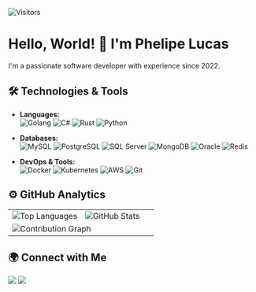 ![Visitors](https://komarev.com/ghpvc/?username=phlucasfr&color=blue)

# Hello, World! 👋 I'm Phelipe Lucas

I'm a passionate software developer with experience since 2022.

## 🛠️ Technologies & Tools

* **Languages:**  
  ![Golang](https://img.shields.io/badge/-Golang-05122A?style=flat&color=00ADD8) ![C#](https://img.shields.io/badge/-C%23-05122A?style=flat&color=239120) ![Rust](https://img.shields.io/badge/-Rust-05122A?style=flat&color=DEA584)  ![Python](https://img.shields.io/badge/-Python-05122A?style=flat&color=3776AB)
* **Databases:**  
  ![MySQL](https://img.shields.io/badge/-MySQL-05122A?style=flat&color=4479A1) ![PostgreSQL](https://img.shields.io/badge/-Postgres-05122A?style=flat&color=4169E1) ![SQL Server](https://img.shields.io/badge/-SQL%20Server-05122A?style=flat&color=CC2927) ![MongoDB](https://img.shields.io/badge/-MongoDB-05122A?style=flat&color=47A248) ![Oracle](https://img.shields.io/badge/-Oracle-05122A?style=flat&color=F80000) ![Redis](https://img.shields.io/badge/-Redis-05122A?style=flat&color=DC382D)

* **DevOps & Tools:**  
  ![Docker](https://img.shields.io/badge/-Docker-05122A?style=flat&color=2496ED) ![Kubernetes](https://img.shields.io/badge/-Kubernetes-05122A?style=flat&color=326CE5) ![AWS](https://img.shields.io/badge/-AWS-05122A?style=flat&color=FF9900) ![Git](https://img.shields.io/badge/-Git-05122A?style=flat&color=F05032)

## ⚙️ GitHub Analytics

<table>
  <tr>
    <td width="50%">
      <img src="https://github-readme-stats.vercel.app/api/top-langs/?username=phlucasfr&layout=compact&count_private=true&hide=html,css&theme=transparent" alt="Top Languages"/>
    </td>
    <td width="50%">
      <img src="https://github-readme-stats.vercel.app/api?username=phlucasfr&count_private=true&show_icons=true&theme=transparent" alt="GitHub Stats"/>
    </td>
  </tr>
  <tr>
    <td colspan="2">
      <img src="https://github-readme-activity-graph.vercel.app/graph?username=phlucasfr&theme=github-dark&hide_border=true" alt="Contribution Graph"/>
    </td>
  </tr>
</table>

## 🌍 Connect with Me

<a href="https://linkedin.com/in/phlucasfr"><img src="https://img.shields.io/badge/-LinkedIn-0077B5?style=for-the-badge&logo=Linkedin&logoColor=white"/></a>
<a href="mailto:phlucasfr@gmail.com"><img src="https://img.shields.io/badge/-Email-D14836?style=for-the-badge&logo=Gmail&logoColor=white"/></a>
